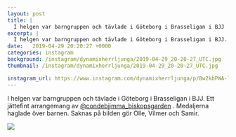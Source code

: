 ```yaml
---
layout: post
title: |
  I helgen var barngruppen och tävlade i Göteborg i Brasseligan i BJJ
excerpt: |
  I helgen var barngruppen och tävlade i Göteborg i Brasseligan i BJJ. Ett jättefint arrangemang av @condebjjmma_biskopsgarden . Medaljerna haglade över barnen. Saknas på bilden gör Olle, Vilmer och Samir.
date:   2019-04-29 20:20:27 +0000
categories: instagram
background: /instagram/dynamixherrljunga/2019-04-29_20-20-27_UTC.jpg
thumbnail: /instagram/dynamixherrljunga/2019-04-29_20-20-27_UTC.jpg

instagram_url: https://www.instagram.com/dynamixherrljunga/p/Bw2kbPWA-lK
---
```

I helgen var barngruppen och tävlade i Göteborg i Brasseligan i BJJ. Ett jättefint arrangemang av [@condebjjmma_biskopsgarden](https://www.instagram.com/condebjjmma_biskopsgarden/) . Medaljerna haglade över barnen. Saknas på bilden gör Olle, Vilmer och Samir.



<img src='{{ site.baseurl }}/instagram/dynamixherrljunga/2019-04-29_20-20-27_UTC.jpg' class='img-fluid' />
